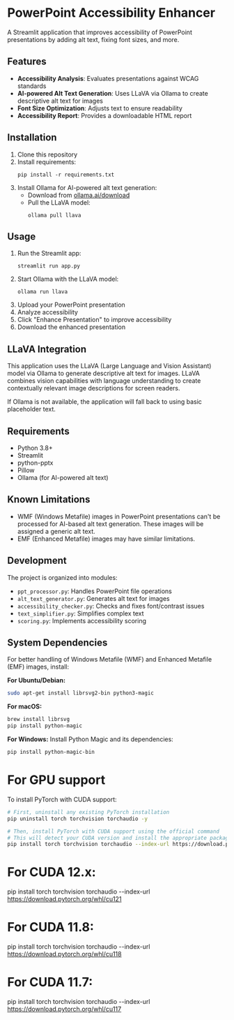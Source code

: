 # PowerPoint Accessibility Enhancer

A Streamlit application that improves accessibility of PowerPoint presentations by adding alt text, fixing font sizes, and more.

## Features

- **Accessibility Analysis**: Evaluates presentations against WCAG standards
- **AI-powered Alt Text Generation**: Uses LLaVA via Ollama to create descriptive alt text for images
- **Font Size Optimization**: Adjusts text to ensure readability
- **Accessibility Report**: Provides a downloadable HTML report

## Installation

1. Clone this repository
2. Install requirements:
   ```
   pip install -r requirements.txt
   ```
3. Install Ollama for AI-powered alt text generation:
   - Download from [ollama.ai/download](https://ollama.ai/download)
   - Pull the LLaVA model:
     ```
     ollama pull llava
     ```

## Usage

1. Run the Streamlit app:
   ```
   streamlit run app.py
   ```
2. Start Ollama with the LLaVA model:
   ```
   ollama run llava
   ```
3. Upload your PowerPoint presentation
4. Analyze accessibility
5. Click "Enhance Presentation" to improve accessibility
6. Download the enhanced presentation

## LLaVA Integration

This application uses the LLaVA (Large Language and Vision Assistant) model via Ollama to generate descriptive alt text for images. LLaVA combines vision capabilities with language understanding to create contextually relevant image descriptions for screen readers.

If Ollama is not available, the application will fall back to using basic placeholder text.

## Requirements

- Python 3.8+
- Streamlit
- python-pptx
- Pillow
- Ollama (for AI-powered alt text)

## Known Limitations

- WMF (Windows Metafile) images in PowerPoint presentations can't be processed for AI-based alt text generation. These images will be assigned a generic alt text.
- EMF (Enhanced Metafile) images may have similar limitations.

## Development

The project is organized into modules:
- `ppt_processor.py`: Handles PowerPoint file operations
- `alt_text_generator.py`: Generates alt text for images
- `accessibility_checker.py`: Checks and fixes font/contrast issues
- `text_simplifier.py`: Simplifies complex text
- `scoring.py`: Implements accessibility scoring

## System Dependencies

For better handling of Windows Metafile (WMF) and Enhanced Metafile (EMF) images, install:

**For Ubuntu/Debian:**
```bash
sudo apt-get install librsvg2-bin python3-magic
```

**For macOS:**
```bash
brew install librsvg
pip install python-magic
```

**For Windows:**
Install Python Magic and its dependencies:
```bash
pip install python-magic-bin
```

# For GPU support
To install PyTorch with CUDA support:

```bash
# First, uninstall any existing PyTorch installation
pip uninstall torch torchvision torchaudio -y

# Then, install PyTorch with CUDA support using the official command
# This will detect your CUDA version and install the appropriate package
pip install torch torchvision torchaudio --index-url https://download.pytorch.org/whl/cu121
```

# For CUDA 12.x:
pip install torch torchvision torchaudio --index-url https://download.pytorch.org/whl/cu121

# For CUDA 11.8:
pip install torch torchvision torchaudio --index-url https://download.pytorch.org/whl/cu118

# For CUDA 11.7:
pip install torch torchvision torchaudio --index-url https://download.pytorch.org/whl/cu117
 
